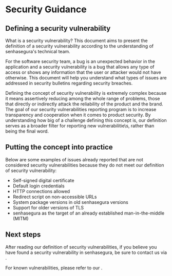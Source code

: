 # Security Guidance 

## Defining a security vulnerability
 
What is a security vulnerability? This document aims to present the definition of a security vulnerability according to the understanding of senhasegura's technical team.
 
For the software security team, a bug is an unexpected behavior in the application and a security vulnerability is a bug that allows any type of access or shows any information that the user or attacker would not have otherwise. This document will help you understand what types of issues are addressed in security bulletins regarding security breaches.
 
Defining the concept of security vulnerability is extremely complex because it means assertively reducing among the whole range of problems, those that directly or indirectly attack the reliability of the product and the brand. The goal of our security vulnerabilities reporting program is to increase transparency and cooperation when it comes to product security. By understanding how big of a challenge defining this concept is, our definition serves as a broader filter for reporting new vulnerabilitie\s, rather than being the final word.
 
## Putting the concept into practice

Below are some examples of issues already reported that are not considered security vulnerabilities because they do not meet our definition of security vulnerability:

- Self-signed digital certificate
- Default login credentials 
- HTTP connections allowed 
- Redirect script on non-accessible URLs 
- System package versions in old senhasegura versions 
- Support for older versions of TLS 
- senhasegura as the target of an already established man-in-the-middle (MITM)
 
## Next steps

After reading our definition of security vulnerabilities, if you believe you have found a security vulnerability in senhasegura, be sure to contact us via .

For known vulnerabilities, please refer to our .